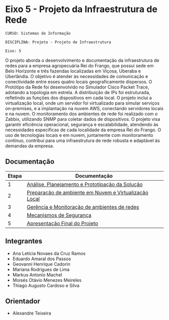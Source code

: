 # Eixo 5 - Projeto da Infraestrutura de Rede

`CURSO: Sistemas de Informação`

`DISCIPLINA: Projeto - Projeto de Infraestrutura`

`Eixo: 5`

O projeto aborda o desenvolvimento e documentação da infraestrutura de redes para a empresa agropecuária Rei do Frango, que possui sede em Belo Horizonte e três fazendas localizadas em Viçosa, Uberaba e Uberlândia. O objetivo é atender às necessidades de comunicação e conectividade entre esses quatro locais geograficamente dispersos.
O Protótipo da Rede foi desenvolvido no Simulador Cisco Packet Trace, adotando a topologia em estrela. A distribuição de IPs foi estruturada, refletindo as funções dos dispositivos em cada local.
O projeto inclui a virtualização local, onde um servidor foi virtualizado para simular serviços on-premises, e a implantação na nuvem AWS, conectando servidores locais e na nuvem. O monitoramento dos ambientes de rede foi realizado com o Zabbix, utilizando SNMP para coletar dados de dispositivos.
O projeto visa garantir eficiência operacional, segurança e escalabilidade, atendendo às necessidades específicas de cada localidade da empresa Rei do Frango. O uso de tecnologias locais e em nuvem, juntamente com monitoramento contínuo, contribui para uma infraestrutura de rede robusta e adaptável às demandas da empresa.

## Documentação

|Etapa	|Documentação|
| --- | --- |
| 1	|[Análise, Planejamento e Prototipação da Solução](https://github.com/ICEI-PUC-Minas-PMV-SI/pmv-si-2023-2-pe5-t2-gado_de_ouro/blob/main/etap1.md)|
| 2	|[Preparação de ambiente em Nuvem e Virtualização Local](ICEI-PUC-Minas-PMV-SI/pmv-si-2023-2-pe5-t2-gado_de_ouro/etap2.md)|
| 3	|[Gerência e Monitoração de ambientes de redes](ICEI-PUC-Minas-PMV-SI/pmv-si-2023-2-pe5-t2-gado_de_ouro/etap3.md)|
| 4	|[Mecanismos de Segurança](ICEI-PUC-Minas-PMV-SI/pmv-si-2023-2-pe5-t2-gado_de_ouro/etap4.md)|
| 5	|[Apresentação Final do Projeto](ICEI-PUC-Minas-PMV-SI/pmv-si-2023-2-pe5-t2-gado_de_ouro/etap5.md)|


## Integrantes

* Ana Letícia Novaes da Cruz Ramos
* Eduardo Amaral dos Passos
* Geovanni Henrique Cadorin
* Mariana Rodrigues de Lima
* Markus Antonio Machel
* Moisés Otávio Menezes Meireles
* Thiago Augusto Cardoso e Silva

## Orientador

* Alexandre Teixeira


